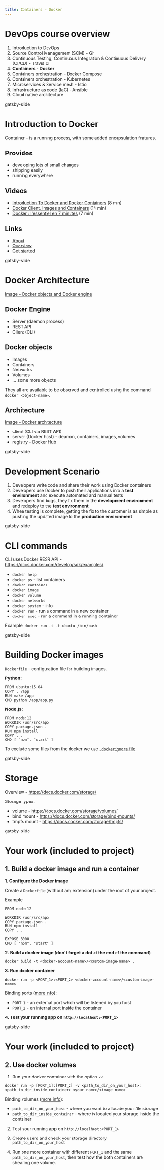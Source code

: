 ```yaml
---
title: Containers - Docker
---
```


# DevOps course overview

1. Introduction to DevOps
2. Source Control Management (SCM) - Git
3. Continuous Testing, Continuous Integration & Continuous Delivery (CI/CD) - Travis CI
4. **Containers - Docker**
5. Containers orchestration - Docker Compose
6. Containers orchestration - Kubernetes
7. Microservices & Service mesh - Istio
8. Infrastructure as code (IaC) - Ansible
9. Cloud native architecture

gatsby-slide

# Introduction to Docker

Container - is a running process, with some added encapsulation features.

## Provides

  - developing lots of small changes
  - shipping easily
  - running everywhere

## Videos

  - [Introduction To Docker and Docker Containers](https://www.youtube.com/watch?v=JSLpG_spOBM) (8 min)
  - [Docker Client, Images and Containers](https://www.youtube.com/watch?v=CcxbHkqzJuI) (14 min)
  - [Docker : l'essentiel en 7 minutes](https://www.youtube.com/watch?v=caXHwYC3tq8&t=1s) (7 min)

## Links

  - [About](https://docs.docker.com/engine/)
  - [Overview](https://docs.docker.com/engine/docker-overview/)
  - [Get started](https://docs.docker.com/get-started/)

gatsby-slide

# Docker Architecture

[Image - Docker objects and Docker engine](https://docs.docker.com/engine/images/engine-components-flow.png)

## Docker Engine

- Server (daemon process)
- REST API
- Client (CLI)

## Docker objects

- Images
- Containers
- Networks
- Volumes
- ... some more objects

They all are available to be observed and controlled using the command `docker <object-name>`.

## Architecture

[Image - Docker architecture](https://docs.docker.com/engine/images/architecture.svg)

- client (CLI via REST API)
- server (Docker host) - deamon, containers, images, volumes
- registry - Docker Hub

gatsby-slide

# Development Scenario

1. Developers write code and share their work using Docker containers
2. Developers use Docker to push their applications into a **test environment** and execute automated and manual tests
3. Developers find bugs, they fix them in the **development environment** and redeploy to the **test environment**
4. When testing is complete, getting the fix to the customer is as simple as pushing the updated image to the **production environment**

gatsby-slide

# CLI commands

CLI uses Docker RESR API - https://docs.docker.com/develop/sdk/examples/

- `docker help`
- `docker ps` - list containers
- `docker container`
- `docker image`
- `docker volume`
- `docker networks`
- `docker system` - info
- `docker run` - run a command in a new container
- `docker exec` - run a command in a running container

Example: `docker run -i -t ubuntu /bin/bash`

gatsby-slide

# Building Docker images

`Dockerfile` - configuration file for building images.

**Python:**
```
FROM ubuntu:15.04
COPY . /app
RUN make /app
CMD python /app/app.py
```

**Node.js:**
```
FROM node:12
WORKDIR /usr/src/app
COPY package.json .
RUN npm install
COPY . .
CMD [ "npm", "start" ]
```

To exclude some files from the docker we use [`.dockerignore` file](https://docs.docker.com/engine/reference/builder/#dockerignore-file)

gatsby-slide

# Storage

Overview - https://docs.docker.com/storage/

Storage types:

  - volume - https://docs.docker.com/storage/volumes/
  - bind mount - https://docs.docker.com/storage/bind-mounts/
  - tmpfs mount - https://docs.docker.com/storage/tmpfs/

gatsby-slide

# Your work (included to project)

## 1. Build a docker image and run a container

**1. Configure the Docker image**

Create a `Dockerfile` (without any extension) under the root of your project.

Example:

```
FROM node:12

WORKDIR /usr/src/app
COPY package.json .
RUN npm install
COPY . .

EXPOSE 3000
CMD [ "npm", "start" ]
```

**2. Build a docker image (don't forget a dot at the end of the command)**

```
docker build -t <docker-account-name>/<custom-image-name> .
```

**3. Run docker container**

```
docker run -p <PORT_1>:<PORT_2> <docker-account-name>/<custom-image-name>
```

Binding ports ([more info](https://runnable.com/docker/binding-docker-ports)):

- `PORT_1` - an external port which will be listened by you host
- `PORT_2` - en internal port inside the container

**4. Test your running app on `http://localhost:<PORT_1>`**

gatsby-slide


# Your work (included to project)

## 2. Use docker volumes

1. Run your docker container with the option `-v`

```
docker run -p [PORT_1]:[PORT_2] -v <path_to_dir_on_your_host>:<path_to_dir_inside_container> <your name>/<image name>
```

Binding volumes ([more info](https://docs.docker.com/storage/bind-mounts/)):

- `path_to_dir_on_your_host` - where you want to allocate your file storage
- `path_to_dir_inside_container` - where is located your storage inside the container

2. Test your running app on `http://localhost:<PORT_1>`

3. Create users and check your storage directory `path_to_dir_on_your_host`

4. Run one more container with different `PORT_1` and the same `path_to_dir_on_your_host`, then test how the both containers are shearing one volume.
